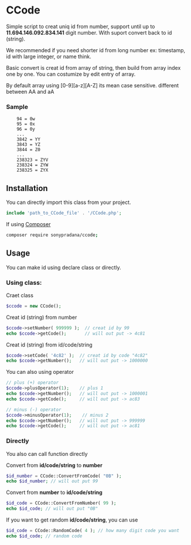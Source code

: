 # CCode
Simple script to creat uniq id from number, support until up to **11.694.146.092.834.141** digit number. With suport convert back to id (string).

We recommended if you need shorter id from long number ex: timestamp, id with large integer, or name think.

Basic convert is creat id from array of string, then build from array index one by one.
You can costumize by edit entry of array.

By default array using [0-9][a-z][A-Z] its mean case sensitive. different between AA and aA

### Sample
```
    94 = 0w
    95 = 0x
    96 = 0y
    ...
    3842 = YY
    3843 = YZ
    3844 = Z0
    ...
    238323 = ZYV
    238324 = ZYW
    238325 = ZYX
```

## Installation

You can directly import this class from your project.
```php
include 'path_to_CCode_file' . '/CCode.php';
```
If using [Composer](https://getcomposer.org/)
```bash
composer require sonypradana/ccode;
```

## Usage
You can make id using declare class or directly.

### Using class:

Craet class
```php
$ccode = new CCode();
```
Creat id (string) from number
```php
$ccode->setNumber( 999999 );  // creat id by 99
echo $ccode->getCode();       // will out put -> 4c81
```
Creat id (string) from id/code/string
```php
$ccode->setCode( '4c82' );  // creat id by code "4c82"
echo $ccode->getNumber();   // will out put -> 1000000
```
You can also using operator
```php
// plus (+) operator
$ccode->plusOperator(1);    // plus 1
echo $ccode->getNumber();   // will out put -> 1000001
echo $ccode->getCode();     // will out put -> ac83

// minus (-) operator
$ccode->minusOperator(1);    // minus 2
echo $ccode->getNumber();   // will out put -> 999999
echo $ccode->getCode();     // will out put -> ac81
```

### Directly
You also can call function directly

Convert from **id/code/string** to **number**
```php
$id_number = CCode::ConvertFromCode( "0B" );
echo $id_number; // will out put 99
```
Convert from **number** to **id/code/string**
```php
$id_code = CCode::ConvertFromNumber( 99 );
echo $id_code; // will out put "0B"
```

If you want to get random **id/code/string**, you can use
```php
$id_code = CCode::RandomCode( 4 ); // how many digit code you want
echo $id_code; // random code 
```
